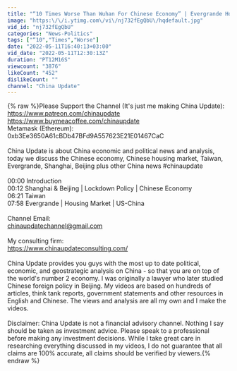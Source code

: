 ```yaml
---
title: "“10 Times Worse Than Wuhan For Chinese Economy” | Evergrande Housing Crisis | Taiwan | Shanghai"
image: "https:\/\/i.ytimg.com\/vi\/nj732fEgQbU\/hqdefault.jpg"
vid_id: "nj732fEgQbU"
categories: "News-Politics"
tags: ["“10","Times","Worse"]
date: "2022-05-11T16:40:13+03:00"
vid_date: "2022-05-11T12:30:13Z"
duration: "PT12M16S"
viewcount: "3876"
likeCount: "452"
dislikeCount: ""
channel: "China Update"
---
```

{% raw %}Please Support the Channel (It's just me making China Update):<br /><a rel="nofollow" target="blank" href="https://www.patreon.com/chinaupdate">https://www.patreon.com/chinaupdate</a><br /><a rel="nofollow" target="blank" href="https://www.buymeacoffee.com/chinaupdate">https://www.buymeacoffee.com/chinaupdate</a><br />Metamask (Ethereum): 0xb3Ee3650A61cBDb47BFd9A557623E21E01467CaC<br /><br />China Update is about China economic and political news and analysis, today we discuss the Chinese economy, Chinese housing market, Taiwan, Evergrande, Shanghai, Beijing plus other China news #chinaupdate<br /><br />00:00 Introduction<br />00:12 Shanghai &amp; Beijing | Lockdown Policy | Chinese Economy<br />06:21 Taiwan<br />07:58 Evergrande | Housing Market | US-China<br /><br />Channel Email: <br />chinaupdatechannel@gmail.com<br /><br />My consulting firm:<br /><a rel="nofollow" target="blank" href="https://www.chinaupdateconsulting.com/">https://www.chinaupdateconsulting.com/</a><br /><br />China Update provides you guys with the most up to date political, economic, and geostrategic analysis on China - so that you are on top of the world's number 2 economy. I was originally a lawyer who later studied Chinese foreign policy in Beijing. My videos are based on hundreds of articles, think tank reports, government statements and other resources in English and Chinese. The views and analysis are all my own and I make the videos.<br /><br />Disclaimer: China Update is not a financial advisory channel. Nothing I say should be taken as investment advice. Please speak to a professional before making any investment decisions. While I take great care in researching everything discussed in my videos, I do not guarantee that all claims are 100% accurate, all claims should be verified by viewers.{% endraw %}
